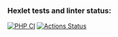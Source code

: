 ### Hexlet tests and linter status:
[![PHP CI](https://github.com/ForeachQ/php-project-lvl2/actions/workflows/php-ci.yml/badge.svg)](https://github.com/ForeachQ/php-project-lvl2/actions/workflows/php-ci.yml)
[![Actions Status](https://github.com/ForeachQ/php-project-lvl2/workflows/hexlet-check/badge.svg)](https://github.com/ForeachQ/php-project-lvl2/actions)
